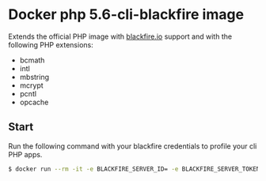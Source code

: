 # Docker php 5.6-cli-blackfire image
Extends the official PHP image with [blackfire.io](https://blackfire.io) support and with the following PHP extensions:

* bcmath 
* intl 
* mbstring 
* mcrypt 
* pcntl
* opcache

## Start
Run the following command with your blackfire credentials to profile your cli PHP apps.

```bash
$ docker run --rm -it -e BLACKFIRE_SERVER_ID= -e BLACKFIRE_SERVER_TOKEN= -e BLACKFIRE_CLIENT_ID= -e BLACKFIRE_CLIENT_TOKEN= --volume $(pwd):/app sandrokeil/php:5.6-cli-blackfire blackfire $@
```
